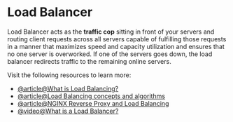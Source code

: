 # Load Balancer

Load Balancer acts as the **traffic cop** sitting in front of your servers and routing client requests across all servers capable of fulfilling those requests in a manner that maximizes speed and capacity utilization and ensures that no one server is overworked. If one of the servers goes down, the load balancer redirects traffic to the remaining online servers.

Visit the following resources to learn more:

- [@article@What is Load Balancing?](https://www.nginx.com/resources/glossary/load-balancing/)
- [@article@Load Balancing concepts and algorithms](https://www.cloudflare.com/en-gb/learning/performance/what-is-load-balancing/)
- [@article@NGINX Reverse Proxy and Load Balancing](https://dzone.com/articles/nginx-reverse-proxy-and-load-balancing)
- [@video@What is a Load Balancer?](https://www.youtube.com/watch?v=sCR3SAVdyCc)
